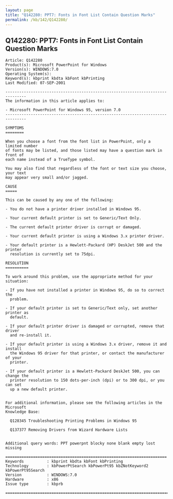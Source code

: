 ```yaml
---
layout: page
title: "Q142280: PPT7: Fonts in Font List Contain Question Marks"
permalink: /kb/142/Q142280/
---
```


## Q142280: PPT7: Fonts in Font List Contain Question Marks

	Article: Q142280
	Product(s): Microsoft PowerPoint for Windows
	Version(s): WINDOWS:7.0
	Operating System(s): 
	Keyword(s): kbprint kbdta kbFont kbPrinting
	Last Modified: 07-SEP-2001
	
	-------------------------------------------------------------------------------
	The information in this article applies to:
	
	- Microsoft PowerPoint for Windows 95, version 7.0 
	-------------------------------------------------------------------------------
	
	SYMPTOMS
	========
	
	When you choose a font from the font list in PowerPoint, only a limited number
	of fonts may be listed, and those listed may have a question mark in front of
	each name instead of a TrueType symbol.
	
	You may also find that regardless of the font or text size you choose, your text
	may appear very small and/or jagged.
	
	CAUSE
	=====
	
	This can be caused by any one of the following:
	
	- You do not have a printer driver installed in Windows 95.
	
	- Your current default printer is set to Generic/Text Only.
	
	- The current default printer driver is corrupt or damaged.
	
	- Your current default printer is using a Windows 3.x printer driver.
	
	- Your default printer is a Hewlett-Packard (HP) DeskJet 500 and the printer
	  resolution is currently set to 75dpi.
	
	RESOLUTION
	==========
	
	To work around this problem, use the appropriate method for your situation:
	
	- If you have not installed a printer in Windows 95, do so to correct the
	  problem.
	
	- If your default printer is set to Generic/Text only, set another printer as
	  default.
	
	- If your default printer driver is damaged or corrupted, remove that driver
	  and re-install it.
	
	- If your default printer is using a Windows 3.x driver, remove it and install
	  the Windows 95 driver for that printer, or contact the manufacturer of your
	  printer.
	
	- If your default printer is a Hewlett-Packard DeskJet 500, you can change the
	  printer resolution to 150 dots-per-inch (dpi) or to 300 dpi, or you can set
	  up a new default printer.
	
	
	For additional information, please see the following articles in the Microsoft
	Knowledge Base:
	
	  Q128345 Troubleshooting Printing Problems in Windows 95
	
	  Q137377 Removing Drivers from Wizard Hardware Lists
	
	
	Additional query words: PPT powerpnt blocky none blank empty lost missing
	
	======================================================================
	Keywords          : kbprint kbdta kbFont kbPrinting 
	Technology        : kbPowerPtSearch kbPowerPt95 kbZNotKeyword2 kbPowerPt95Search
	Version           : WINDOWS:7.0
	Hardware          : x86
	Issue type        : kbprb
	
	=============================================================================
	
